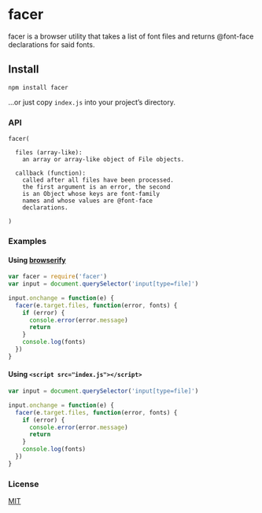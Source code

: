 # facer
facer is a browser utility that takes a list of font files and returns @font-face declarations for said fonts.

## Install
```
npm install facer
```
…or just copy `index.js` into your project’s directory.

### API
```
facer(

  files (array-like):
    an array or array-like object of File objects.

  callback (function):
    called after all files have been processed.
    the first argument is an error, the second
    is an Object whose keys are font-family
    names and whose values are @font-face
    declarations.

)
```

### Examples

#### Using [browserify](https://github.com/substack/node-browserify)
``` js
var facer = require('facer')
var input = document.querySelector('input[type=file]')

input.onchange = function(e) {
  facer(e.target.files, function(error, fonts) {
    if (error) {
      console.error(error.message)
      return
    }
    console.log(fonts)
  })
}
```

#### Using `<script src="index.js"></script>`
``` js
var input = document.querySelector('input[type=file]')

input.onchange = function(e) {
  facer(e.target.files, function(error, fonts) {
    if (error) {
      console.error(error.message)
      return
    }
    console.log(fonts)
  })
}
```

### License
[MIT](http://opensource.org/licenses/MIT)
